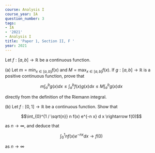```yaml
---
course: Analysis I
course_year: IA
question_number: 3
tags:
- IA
- '2021'
- Analysis I
title: 'Paper 1, Section II, F '
year: 2021
---
```




Let $f:[a, b] \rightarrow \mathbb{R}$ be a continuous function.

(a) Let $m=\min _{x \in[a, b]} f(x)$ and $M=\max _{x \in[a, b]} f(x)$. If $g:[a, b] \rightarrow \mathbb{R}$ is a positive continuous function, prove that

$$m \int_{a}^{b} g(x) d x \leqslant \int_{a}^{b} f(x) g(x) d x \leqslant M \int_{a}^{b} g(x) d x$$

directly from the definition of the Riemann integral.

(b) Let $f:[0,1] \rightarrow \mathbb{R}$ be a continuous function. Show that

$$\int_{0}^{1 / \sqrt{n}} n f(x) e^{-n x} d x \rightarrow f(0)$$

as $n \rightarrow \infty$, and deduce that

$$\int_{0}^{1} n f(x) e^{-n x} d x \rightarrow f(0)$$

as $n \rightarrow \infty$